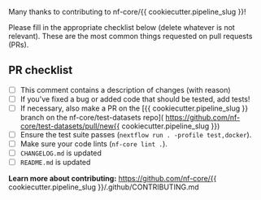 Many thanks to contributing to nf-core/{{ cookiecutter.pipeline_slug }}!

Please fill in the appropriate checklist below (delete whatever is not relevant). These are the most common things requested on pull requests (PRs).

## PR checklist
 - [ ] This comment contains a description of changes (with reason)
 - [ ] If you've fixed a bug or added code that should be tested, add tests!
 - [ ] If necessary, also make a PR on the [{{ cookiecutter.pipeline_slug }} branch on the nf-core/test-datasets repo]( https://github.com/nf-core/test-datasets/pull/new{{ cookiecutter.pipeline_slug }})
 - [ ] Ensure the test suite passes (`nextflow run . -profile test,docker`).
 - [ ] Make sure your code lints (`nf-core lint .`).
 - [ ] `CHANGELOG.md` is updated
 - [ ] `README.md` is updated

**Learn more about contributing:** https://github.com/nf-core/{{ cookiecutter.pipeline_slug }}/.github/CONTRIBUTING.md
